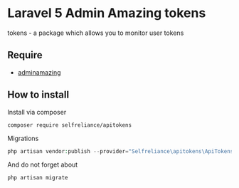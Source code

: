# Laravel 5 Admin Amazing tokens
tokens - a package which allows you to monitor user tokens

## Require

- [adminamazing](https://github.com/selfreliance/adminamazing)

## How to install

Install via composer
```
composer require selfreliance/apitokens
```

Migrations
```php
php artisan vendor:publish --provider="Selfreliance\apitokens\ApiTokensServiceProvider" --tag="migrations" --force
```

And do not forget about
```php
php artisan migrate
```